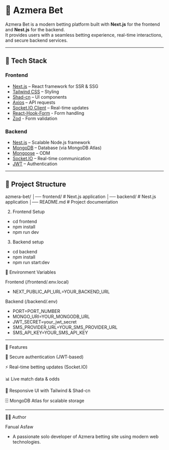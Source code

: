 # 🎰 Azmera Bet

Azmera Bet is a modern betting platform built with **Next.js** for the frontend and **Nest.js** for the backend.  
It provides users with a seamless betting experience, real-time interactions, and secure backend services.

---

## 🚀 Tech Stack

### Frontend
- [Next.js](https://nextjs.org/) – React framework for SSR & SSG
- [Tailwind CSS](https://tailwindcss.com/) – Styling
- [Shad-cn](https://ui.shadcn.com/) – UI components
- [Axios](https://axios-http.com/) – API requests
- [Socket.IO Client](https://socket.io/) – Real-time updates
- [React-Hook-Form](https://react-hook-form.com/) - Form handling
- [Zod](https://zod.dev/) - Form validation

### Backend
- [Nest.js](https://nestjs.com/) – Scalable Node.js framework
- [MongoDB](https://www.mongodb.com/) – Database (via MongoDB Atlas)
- [Mongoose](https://mongoosejs.com/) – ODM
- [Socket.IO](https://socket.io/) – Real-time communication
- [JWT](https://jwt.io/) – Authentication

---




## 📂 Project Structure

azmera-bet/
│── frontend/ # Next.js application
│── backend/ # Nest.js application
│── README.md # Project documentation

2. Frontend Setup

- cd frontend
- npm install
- npm run dev


3. Backend setup

- cd backend
- npm install
- npm run start:dev


🔑 Environment Variables

Frontend (/frontend/.env.local)

- NEXT_PUBLIC_API_URL=YOUR_BACKEND_URL

Backend (/backend/.env)

- PORT=PORT_NUMBER
- MONGO_URI=YOUR_MONGODB_URL
- JWT_SECRET=your_jwt_secret
- SMS_PROVIDER_URL=YOUR_SMS_PROVIDER_URL
- SMS_API_KEY=YOUR_SMS_API_KEY

---





📌 Features

🔐 Secure authentication (JWT-based)

⚡ Real-time betting updates (Socket.IO)

📊 Live match data & odds

🎨 Responsive UI with Tailwind & Shad-cn

🗄️ MongoDB Atlas for scalable storage


---


👨‍💻 Author

Fanual Asfaw

- A passionate solo developer of Azmera betting site using modern web technologies.
